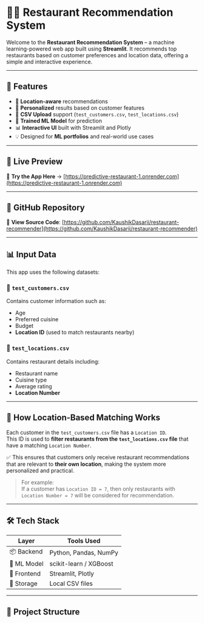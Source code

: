 # 🍔✨ Restaurant Recommendation System

Welcome to the **Restaurant Recommendation System** – a machine learning-powered web app built using **Streamlit**. It recommends top restaurants based on customer preferences and location data, offering a simple and interactive experience.

---

## 🌟 Features

- 📍 **Location-aware** recommendations
- 👥 **Personalized** results based on customer features
- 📂 **CSV Upload** support (`test_customers.csv`, `test_locations.csv`)
- 🧠 **Trained ML Model** for prediction
- 📊 **Interactive UI** built with Streamlit and Plotly
- 💡 Designed for **ML portfolios** and real-world use cases

---

## 🔗 Live Preview

📲 **Try the App Here** → [https://predictive-restaurant-1.onrender.com](https://predictive-restaurant-1.onrender.com)

---

## 📎 GitHub Repository

🔗 **View Source Code**: [https://github.com/KaushikDasarii/restaurant-recommender](https://github.com/KaushikDasarii/restaurant-recommender)

---

## 📊 Input Data

This app uses the following datasets:

### 🧾 `test_customers.csv`
Contains customer information such as:
- Age
- Preferred cuisine
- Budget
- **Location ID** (used to match restaurants nearby)

### 📍 `test_locations.csv`
Contains restaurant details including:
- Restaurant name
- Cuisine type
- Average rating
- **Location Number**

---

## 📌 How Location-Based Matching Works

Each customer in the `test_customers.csv` file has a `Location ID`.  
This ID is used to **filter restaurants from the `test_locations.csv` file** that have a matching `Location Number`.

✅ This ensures that customers only receive restaurant recommendations that are relevant to **their own location**, making the system more personalized and practical.

> For example:  
> If a customer has `Location ID = 7`, then only restaurants with `Location Number = 7` will be considered for recommendation.

---

## 🛠️ Tech Stack

| Layer        | Tools Used                   |
|--------------|------------------------------|
| 📦 Backend   | Python, Pandas, NumPy         |
| 🤖 ML Model  | scikit-learn / XGBoost        |
| 🎨 Frontend  | Streamlit, Plotly             |
| 📁 Storage   | Local CSV files               |

---

## 📂 Project Structure




